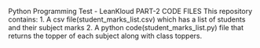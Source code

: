 Python Programming Test - LeanKloud
PART-2 CODE FILES
This repository contains:
      1. A csv file(student_marks_list.csv) which has a list of students and their subject marks
      2. A python code(student_marks_list.py) file that returns the topper of each subject along with class toppers.

